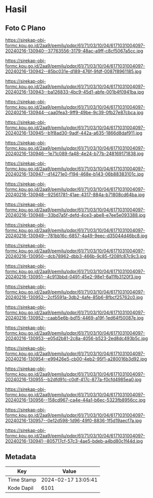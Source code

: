 # Hasil

## Foto C Plano

https://sirekap-obj-formc.kpu.go.id/2aa9/pemilu/pdpr/61/71/03/10/04/6171031004097-20240216-130940--37763556-3179-48ac-a9ff-c8cf5067a5cc.jpg

https://sirekap-obj-formc.kpu.go.id/2aa9/pemilu/pdpr/61/71/03/10/04/6171031004097-20240216-130942--85bc031e-d189-476f-9fdf-0087f8961185.jpg

https://sirekap-obj-formc.kpu.go.id/2aa9/pemilu/pdpr/61/71/03/10/04/6171031004097-20240216-130943--ba126833-4bc9-45d1-abfe-001b4f0941ba.jpg

https://sirekap-obj-formc.kpu.go.id/2aa9/pemilu/pdpr/61/71/03/10/04/6171031004097-20240216-130944--caa0fea3-9ff9-49be-9c39-0fb27e87cbca.jpg

https://sirekap-obj-formc.kpu.go.id/2aa9/pemilu/pdpr/61/71/03/10/04/6171031004097-20240216-130945--b1f8ad30-9adf-442a-a635-1866d8daf911.jpg

https://sirekap-obj-formc.kpu.go.id/2aa9/pemilu/pdpr/61/71/03/10/04/6171031004097-20240216-130946--1e71c089-fa48-4e24-b77b-248169171838.jpg

https://sirekap-obj-formc.kpu.go.id/2aa9/pemilu/pdpr/61/71/03/10/04/6171031004097-20240216-130947--d14271e0-f194-468e-b143-06b88383101c.jpg

https://sirekap-obj-formc.kpu.go.id/2aa9/pemilu/pdpr/61/71/03/10/04/6171031004097-20240216-130948--92561781-41ae-4317-884a-b71808cd64ba.jpg

https://sirekap-obj-formc.kpu.go.id/2aa9/pemilu/pdpr/61/71/03/10/04/6171031004097-20240216-130948--33bd7a5f-defd-4ce3-abe8-e7ee5e093388.jpg

https://sirekap-obj-formc.kpu.go.id/2aa9/pemilu/pdpr/61/71/03/10/04/6171031004097-20240216-130949--781bb16c-6857-4a49-9eec-d35044d46bc8.jpg

https://sirekap-obj-formc.kpu.go.id/2aa9/pemilu/pdpr/61/71/03/10/04/6171031004097-20240216-130950--dcb78962-dbb3-466b-9c85-f208fc87c9c3.jpg

https://sirekap-obj-formc.kpu.go.id/2aa9/pemilu/pdpr/61/71/03/10/04/6171031004097-20240216-130951--4c913bbd-0491-45e2-98e1-6a11fb3120f3.jpg

https://sirekap-obj-formc.kpu.go.id/2aa9/pemilu/pdpr/61/71/03/10/04/6171031004097-20240216-130952--2cf5591a-3db2-4afe-85b6-8fbcf25762c0.jpg

https://sirekap-obj-formc.kpu.go.id/2aa9/pemilu/pdpr/61/71/03/10/04/6171031004097-20240216-130952--caab5e6b-bd15-4469-a19f-1ed64f50087e.jpg

https://sirekap-obj-formc.kpu.go.id/2aa9/pemilu/pdpr/61/71/03/10/04/6171031004097-20240216-130953--e05d2b81-2c8a-4056-b523-2ed8dc493b5c.jpg

https://sirekap-obj-formc.kpu.go.id/2aa9/pemilu/pdpr/61/71/03/10/04/6171031004097-20240216-130954--e99426e5-cb00-4eb2-95f1-a280016b3d92.jpg

https://sirekap-obj-formc.kpu.go.id/2aa9/pemilu/pdpr/61/71/03/10/04/6171031004097-20240216-130955--b2dfd91c-c0df-417c-877a-f0cfd4985ea0.jpg

https://sirekap-obj-formc.kpu.go.id/2aa9/pemilu/pdpr/61/71/03/10/04/6171031004097-20240216-130956--158cd967-ca4e-44a1-b6ec-5323fb8956cc.jpg

https://sirekap-obj-formc.kpu.go.id/2aa9/pemilu/pdpr/61/71/03/10/04/6171031004097-20240216-130957--0e12d598-1d96-49f0-8836-1f5d19aecf7a.jpg

https://sirekap-obj-formc.kpu.go.id/2aa9/pemilu/pdpr/61/71/03/10/04/6171031004097-20240216-130941--805717cf-57c3-4ae5-bdeb-a4bd80c1f44d.jpg


## Metadata

| Key        | Value               |
| ---------- | ------------------- |
| Time Stamp | 2024-02-17 13:05:41 |
| Kode Dapil | 6101                |



